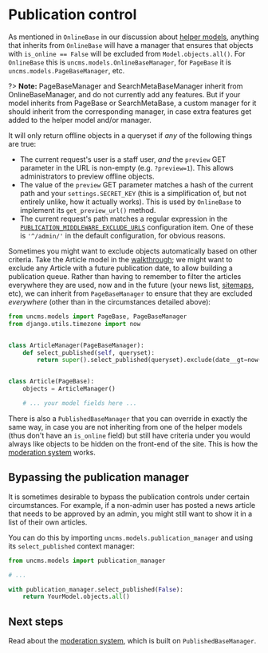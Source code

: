 # Publication control

As mentioned in `OnlineBase` in our discussion about [helper models](helpers.md), anything that inherits from `OnlineBase` will have a manager that ensures that objects with `is_online == False` will be excluded from `Model.objects.all()`.
For `OnlineBase` this is `uncms.models.OnlineBaseManager`, for `PageBase` it is `uncms.models.PageBaseManager`, etc.

?> **Note:** PageBaseManager and SearchMetaBaseManager inherit from OnlineBaseManager, and do not currently add any features.
But if your model inherits from PageBase or SearchMetaBase,
a custom manager for it should inherit from the corresponding manager,
in case extra features get added to the helper model and/or manager.

It will only return offline objects in a queryset if _any_ of the following things are true:

* The current request's user is a staff user, _and_ the `preview` GET parameter in the URL is non-empty (e.g. `?preview=1`). This allows administrators to preview offline objects.
* The value of the `preview` GET parameter matches a hash of the current path and your `settings.SECRET_KEY` (this is a simplification of, but not entirely unlike, how it actually works). This is used by `OnlineBase` to implement its `get_preview_url()` method.
* The current request's path matches a regular expression in the [`PUBLICATION_MIDDLEWARE_EXCLUDE_URLS`](configuration.md?id=publication_middleware_exclude_urls) configuration item. One of these is `'^/admin/'` in the default configuration, for obvious reasons.

Sometimes you might want to exclude objects automatically based on other criteria.
Take the Article model in the [walkthrough](walkthrough.md); we might want to exclude any Article with a future publication date, to allow building a publication queue.
Rather than having to remember to filter the articles everywhere they are used, now and in the future (your news list, [sitemaps](sitemaps.md), etc), we can inherit from `PageBaseManager` to ensure that they are excluded _everywhere_ (other than in the circumstances detailed above):

```python
from uncms.models import PageBase, PageBaseManager
from django.utils.timezone import now


class ArticleManager(PageBaseManager):
    def select_published(self, queryset):
        return super().select_published(queryset).exclude(date__gt=now())


class Article(PageBase):
    objects = ArticleManager()

    # ... your model fields here ...
```

There is also a `PublishedBaseManager` that you can override in exactly the same way, in case you are not inheriting from one of the helper models (thus don't have an `is_online` field) but still have criteria under you would always like objects to be hidden on the front-end of the site.
This is how the [moderation system](moderation.md) works.


## Bypassing the publication manager

It is sometimes desirable to bypass the publication controls under certain circumstances.
For example, if a non-admin user has posted a news article that needs to be approved by an admin, you might still want to show it in a list of their own articles.

You can do this by importing `uncms.models.publication_manager` and using its `select_published` context manager:

```python
from uncms.models import publication_manager

# ...

with publication_manager.select_published(False):
    return YourModel.objects.all()
```

## Next steps

Read about the [moderation system](moderation.md), which is built on `PublishedBaseManager`.
